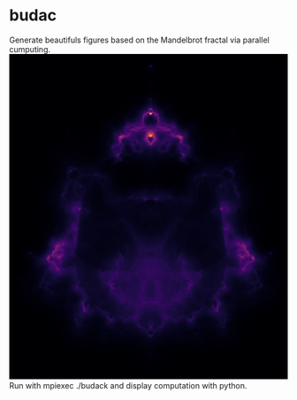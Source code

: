 # budac
Generate beautifuls figures based on the Mandelbrot fractal via parallel cumputing.
![alt text](figure1.png)
Run with mpiexec ./budack and display computation with python.
